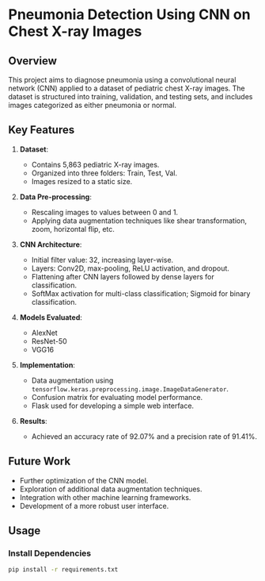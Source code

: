 # Pneumonia Detection Using CNN on Chest X-ray Images

## Overview
This project aims to diagnose pneumonia using a convolutional neural network (CNN) applied to a dataset of pediatric chest X-ray images. The dataset is structured into training, validation, and testing sets, and includes images categorized as either pneumonia or normal.

## Key Features

1. **Dataset**: 
   - Contains 5,863 pediatric X-ray images.
   - Organized into three folders: Train, Test, Val.
   - Images resized to a static size.

2. **Data Pre-processing**:
   - Rescaling images to values between 0 and 1.
   - Applying data augmentation techniques like shear transformation, zoom, horizontal flip, etc.

3. **CNN Architecture**:
   - Initial filter value: 32, increasing layer-wise.
   - Layers: Conv2D, max-pooling, ReLU activation, and dropout.
   - Flattening after CNN layers followed by dense layers for classification.
   - SoftMax activation for multi-class classification; Sigmoid for binary classification.

4. **Models Evaluated**:
   - AlexNet
   - ResNet-50
   - VGG16

5. **Implementation**:
   - Data augmentation using `tensorflow.keras.preprocessing.image.ImageDataGenerator`.
   - Confusion matrix for evaluating model performance.
   - Flask used for developing a simple web interface.

6. **Results**:
   - Achieved an accuracy rate of 92.07% and a precision rate of 91.41%.

## Future Work
- Further optimization of the CNN model.
- Exploration of additional data augmentation techniques.
- Integration with other machine learning frameworks.
- Development of a more robust user interface.

## Usage

### Install Dependencies
```bash
pip install -r requirements.txt
